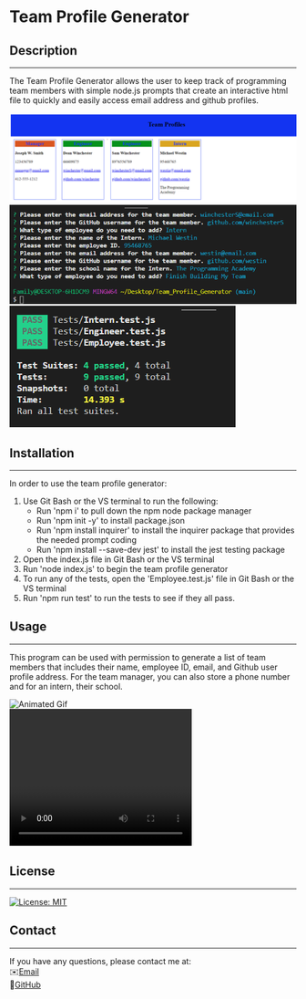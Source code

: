 # Team Profile Generator

## Description
__________________________________________________________________________________________________________________________________________________
The Team Profile Generator allows the user to keep track of programming team members with simple node.js prompts that create an interactive html file to quickly and easily access email address and github profiles.

![Webpage](./Src/TeamProfiles.PNG)\
![Code Snippet 1](./Src/prompts.PNG)\
![Tests](./Src/tests.PNG)

## Installation
__________________________________________________________________________________________________________________________________________________
In order to use the team profile generator: 
1. Use Git Bash or the VS terminal to run the following: 
   * Run 'npm i' to pull down the npm node package manager
   * Run 'npm init -y' to install package.json
   * Run 'npm install inquirer' to install the inquirer package that provides the needed prompt coding
   * Run 'npm install --save-dev jest' to install the jest testing package
2. Open the index.js file in Git Bash or the VS terminal
3. Run 'node index.js' to begin the team profile generator
4. To run any of the tests, open the 'Employee.test.js' file in Git Bash or the VS terminal
5. Run 'npm run test' to run the tests to see if they all pass.

## Usage
__________________________________________________________________________________________________________________________________________________
This program can be used with permission to generate a list of team members that includes their name, employee ID, email, and Github user profile address. For the team manager, you can also store a phone number and for an intern, their school.

![Animated Gif](./Src/Team_Profile.gif)\
<video width="320" height="240" controls>
    <source src="./Src/Team_Profile.mp4" type="video/mp4">
</video>

## License
__________________________________________________________________________________________________________________________________________________
[![License: MIT](https://img.shields.io/badge/License-MIT-yellow.svg)](https://opensource.org/licenses/MIT)

## Contact
--------------------------------------------------------------------------------------------------------------------------------------------------
If you have any questions, please contact me at:\
✉️[Email](mailto:hrkoren@gmail.com)\
📂[GitHub](<https://github.com/hrkoren>)

